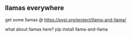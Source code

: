 ## llamas everywhere

get some llamas @ https://pypi.org/project/llama-and-llama/

what about llamas here? pip install llama-and-llama
